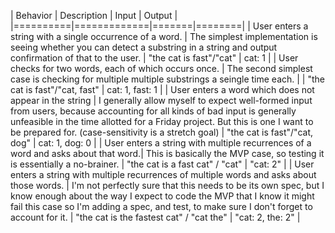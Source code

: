 | Behavior | Description | Input | Output |
|==========|=============|=======|========|
| User enters a string with a single occurrence of a word. | The simplest implementation is seeing whether you can detect a substring in a string and output confirmation of that to the user. | "the cat is fast"/"cat" | cat: 1 |
| User checks for two words, each of which occurs once. | The second simplest case is checking for multiple multiple substrings a seingle time each. |  | "the cat is fast"/"cat, fast" | cat: 1, fast: 1 |
| User enters a word which does not appear in the string | I generally allow myself to expect well-formed input from users, because accounting for all kinds of bad input is generally unfeasible in the time allotted for a Friday project. But this is one I want to be prepared for. (case-sensitivity is a stretch goal) | "the cat is fast"/"cat, dog" | cat: 1, dog: 0 |
| User enters a string with multiple recurrences of a word and asks about that word.| This is basically the MVP case, so testing it is essentially a no-brainer. | "the cat is a fast cat" / "cat" | "cat: 2" |
| User enters a string with multiple recurrences of multiple words and asks about those words. | I'm not perfectly sure that this needs to be its own spec, but I know enough about the way I expect to code the MVP that I know it might fail this case so I'm adding a spec, and test, to make sure I don't forget to account for it. | "the cat is the fastest cat" / "cat the" | "cat: 2, the: 2" |
